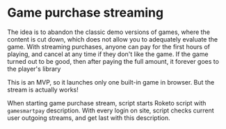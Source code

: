 # Game purchase streaming

The idea is to abandon the classic demo versions of games, where the content is cut down, which does not allow you to adequately evaluate the game. With streaming purchases, anyone can pay for the first hours of playing, and cancel at any time if they don't like the game. If the game turned out to be good, then after paying the full amount, it forever goes to the player's library

This is an MVP, so it launches only one built-in game in browser. But the stream is actually works!

When starting game purchase stream, script starts Roketo script with `gamesmartpay` description. With every login on site, script checks current user outgoing streams, and get last with this description.
